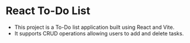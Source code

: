 # React To-Do List
- This project is a To-Do list application built using React and Vite. 
- It supports CRUD operations allowing users to add and delete tasks. 
